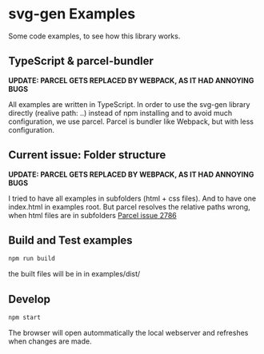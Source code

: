 # svg-gen Examples

Some code examples, to see how this library works.

## TypeScript & parcel-bundler

**UPDATE: PARCEL GETS REPLACED BY WEBPACK, AS IT HAD ANNOYING BUGS**

All examples are written in TypeScript.
In order to use the svg-gen library directly (realive path: ..) instead of npm installing and to avoid much configuration, we use parcel.
Parcel is bundler like Webpack, but with less configuration.

## Current issue: Folder structure

**UPDATE: PARCEL GETS REPLACED BY WEBPACK, AS IT HAD ANNOYING BUGS**

I tried to have all examples in subfolders (html + css files).
And to have one index.html in examples root.
But parcel resolves the relative paths wrong, when html files are in subfolders [Parcel issue 2786](https://github.com/parcel-bundler/parcel/issues/2786)

## Build and Test examples

```sh
npm run build
```

the built files will be in in examples/dist/

## Develop

```sh
npm start
```

The browser will open autommatically the local webserver and refreshes when changes are made.